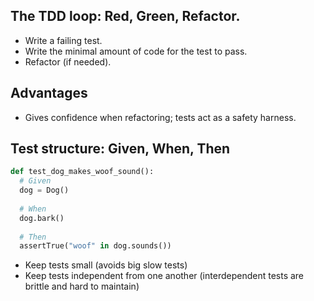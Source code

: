 
## The TDD loop: Red, Green, Refactor.
- Write a failing test.
- Write the minimal amount of code for the test to pass.
- Refactor (if needed).

## Advantages

- Gives confidence when refactoring; tests act as a safety harness.

## Test structure: Given, When, Then

```python
def test_dog_makes_woof_sound():
  # Given
  dog = Dog()
  
  # When
  dog.bark()
  
  # Then
  assertTrue("woof" in dog.sounds())
```

- Keep tests small (avoids big slow tests)
- Keep tests independent from one another (interdependent tests are brittle and hard to maintain)
